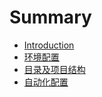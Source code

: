 # Summary

* [Introduction](README.md)
* [环境配置](env.md)
* [目录及项目结构](structure.md)
* [自动化配置](automation.md)

